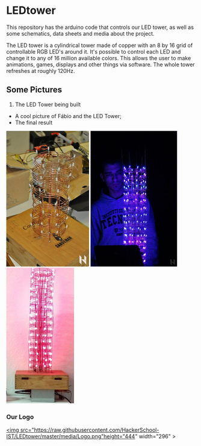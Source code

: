 # LEDtower
This repository has the arduino code that controls our LED tower, as well as some schematics, data sheets and media about the project.

The LED tower is a cylindrical tower made of copper with an 8 by 16 grid of controllable RGB LED's around it.
It's possible to control each LED and change it to any of 16 million available colors. This allows the user to make animations, games, displays and other things via software. The whole tower refreshes at roughly 120Hz.



## Some Pictures

1. The LED Tower being built
- A cool picture of Fábio and the LED Tower;
- The final result


<a href="https://raw.githubusercontent.com/HackerSchool-IST/LEDtower/master/media/Tower_construction.jpg"><img src="https://raw.githubusercontent.com/HackerSchool-IST/LEDtower/master/media/Tower_construction.jpg" height="360" width="220" ></a>
<a href="https://raw.githubusercontent.com/HackerSchool-IST/LEDtower/master/media/Tower2.jpg"><img src="https://raw.githubusercontent.com/HackerSchool-IST/LEDtower/master/media/Tower2.jpg" height="360" width="230"  ></a>
<a href="https://raw.githubusercontent.com/HackerSchool-IST/LEDtower/master/media/Tower.Red.png"><img src="https://raw.githubusercontent.com/HackerSchool-IST/LEDtower/master/media/Tower.Red.png" height="360" width="180" ></a>

### Our Logo

<a href="https://raw.githubusercontent.com/HackerSchool-IST/LEDtower/master/media/Logo.png"><img src="https://raw.githubusercontent.com/HackerSchool-IST/LEDtower/master/media/Logo.png"height="444" width="296" ></a>
